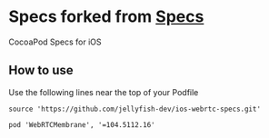 # Specs forked from [Specs](https://github.com/webrtc-sdk/Specs)

CocoaPod Specs for iOS

## How to use

Use the following lines near the top of your Podfile

```podspec
source 'https://github.com/jellyfish-dev/ios-webrtc-specs.git'
```

```podspec
pod 'WebRTCMembrane', '=104.5112.16'
```
